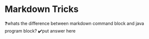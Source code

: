 # Markdown Tricks

❓whats the difference between markdown command block and java program block?
✔️put answer here